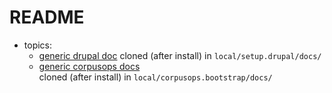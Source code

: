 # README
- topics:
    - [generic drupal doc](https://github.com/corpusops/setups.drupal/tree/D8/docs)
      cloned (after install) in ``local/setup.drupal/docs/``
    - [generic corpusops docs](https://github.com/corpusops/corpusops.bootstrap/tree/master/doc/) <br/>
      cloned (after install) in ``local/corpusops.bootstrap/docs/``
